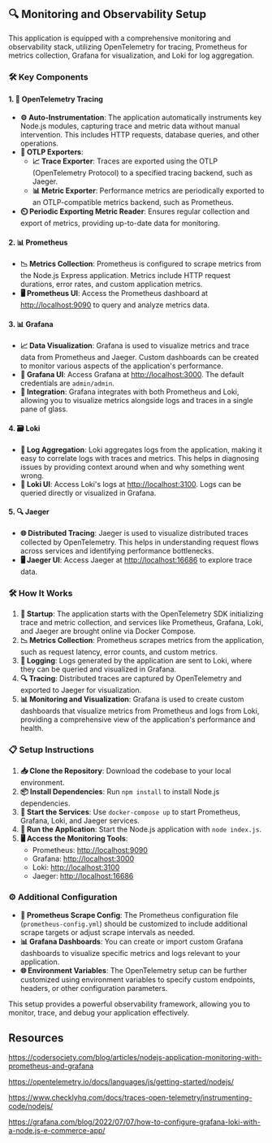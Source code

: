 
## 🔍 Monitoring and Observability Setup

This application is equipped with a comprehensive monitoring and observability stack, utilizing OpenTelemetry for tracing, Prometheus for metrics collection, Grafana for visualization, and Loki for log aggregation.

### 🛠️ Key Components

#### 1. **📡 OpenTelemetry Tracing**

- **⚙️ Auto-Instrumentation**: The application automatically instruments key Node.js modules, capturing trace and metric data without manual intervention. This includes HTTP requests, database queries, and other operations.
- **🚀 OTLP Exporters**:
  - **📈 Trace Exporter**: Traces are exported using the OTLP (OpenTelemetry Protocol) to a specified tracing backend, such as Jaeger.
  - **📊 Metric Exporter**: Performance metrics are periodically exported to an OTLP-compatible metrics backend, such as Prometheus.
- **⏲️ Periodic Exporting Metric Reader**: Ensures regular collection and export of metrics, providing up-to-date data for monitoring.

#### 2. **📊 Prometheus**

- **📉 Metrics Collection**: Prometheus is configured to scrape metrics from the Node.js Express application. Metrics include HTTP request durations, error rates, and custom application metrics.
- **🖥️ Prometheus UI**: Access the Prometheus dashboard at [http://localhost:9090](http://localhost:9090) to query and analyze metrics data.

#### 3. **📊 Grafana**

- **📈 Data Visualization**: Grafana is used to visualize metrics and trace data from Prometheus and Jaeger. Custom dashboards can be created to monitor various aspects of the application's performance.
- **🔑 Grafana UI**: Access Grafana at [http://localhost:3000](http://localhost:3000). The default credentials are `admin/admin`.
- **🔗 Integration**: Grafana integrates with both Prometheus and Loki, allowing you to visualize metrics alongside logs and traces in a single pane of glass.

#### 4. **🗃️ Loki**

- **📜 Log Aggregation**: Loki aggregates logs from the application, making it easy to correlate logs with traces and metrics. This helps in diagnosing issues by providing context around when and why something went wrong.
- **📂 Loki UI**: Access Loki's logs at [http://localhost:3100](http://localhost:3100). Logs can be queried directly or visualized in Grafana.

#### 5. **🔍 Jaeger**

- **🌐 Distributed Tracing**: Jaeger is used to visualize distributed traces collected by OpenTelemetry. This helps in understanding request flows across services and identifying performance bottlenecks.
- **🖥️ Jaeger UI**: Access Jaeger at [http://localhost:16686](http://localhost:16686) to explore trace data.

### 🛠️ How It Works

1. **🚀 Startup**: The application starts with the OpenTelemetry SDK initializing trace and metric collection, and services like Prometheus, Grafana, Loki, and Jaeger are brought online via Docker Compose.
2. **📉 Metrics Collection**: Prometheus scrapes metrics from the application, such as request latency, error counts, and custom metrics.
3. **📜 Logging**: Logs generated by the application are sent to Loki, where they can be queried and visualized in Grafana.
4. **🔍 Tracing**: Distributed traces are captured by OpenTelemetry and exported to Jaeger for visualization.
5. **📊 Monitoring and Visualization**: Grafana is used to create custom dashboards that visualize metrics from Prometheus and logs from Loki, providing a comprehensive view of the application's performance and health.

### 📋 Setup Instructions

1. **📥 Clone the Repository**: Download the codebase to your local environment.
2. **📦 Install Dependencies**: Run `npm install` to install Node.js dependencies.
3. **🚀 Start the Services**: Use `docker-compose up` to start Prometheus, Grafana, Loki, and Jaeger services.
4. **🏃 Run the Application**: Start the Node.js application with `node index.js`.
5. **🖥️ Access the Monitoring Tools**: 
   - Prometheus: [http://localhost:9090](http://localhost:9090)
   - Grafana: [http://localhost:3000](http://localhost:3000)
   - Loki: [http://localhost:3100](http://localhost:3100)
   - Jaeger: [http://localhost:16686](http://localhost:16686)

### ⚙️ Additional Configuration

- **📝 Prometheus Scrape Config**: The Prometheus configuration file (`prometheus-config.yml`) should be customized to include additional scrape targets or adjust scrape intervals as needed.
- **📊 Grafana Dashboards**: You can create or import custom Grafana dashboards to visualize specific metrics and logs relevant to your application.
- **🌐 Environment Variables**: The OpenTelemetry setup can be further customized using environment variables to specify custom endpoints, headers, or other configuration parameters.

This setup provides a powerful observability framework, allowing you to monitor, trace, and debug your application effectively.


## Resources

https://codersociety.com/blog/articles/nodejs-application-monitoring-with-prometheus-and-grafana

https://opentelemetry.io/docs/languages/js/getting-started/nodejs/

https://www.checklyhq.com/docs/traces-open-telemetry/instrumenting-code/nodejs/

https://grafana.com/blog/2022/07/07/how-to-configure-grafana-loki-with-a-node.js-e-commerce-app/